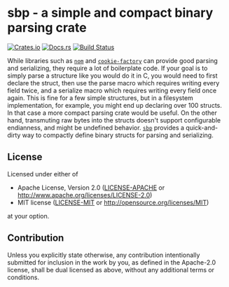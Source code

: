 # sbp - a simple and compact binary parsing crate
[![Crates.io](http://meritbadge.herokuapp.com/sbp)](https://crates.io/crates/sbp)
[![Docs.rs](https://docs.rs/sbp/badge.svg)](https://docs.rs/sbp)
[![Build Status](https://travis-ci.org/4lDO2/sbp-rs.svg?branch=master)](https://travis-ci.org/4lDO2/sbp-rs)

While libraries such as [`nom`](https://crates.io/crates/nom) and [`cookie-factory`](https://crates.io/crates/cookie-factory) can provide good parsing and serializing, they require a lot of boilerplate code. If your goal is to simply parse a structure like you would do it in C, you would need to first declare the struct, then use the parse macro which requires writing every field twice, and a serialize macro which requires writing every field once again. This is fine for a few simple structures, but in a filesystem implementation, for example, you might end up declaring over 100 structs. In that case a more compact parsing crate would be useful. On the other hand, transmuting raw bytes into the structs doesn't support configurable endianness, and might be undefined behavior. [`sbp`](https://crates.io/crates/sbp) provides a quick-and-dirty way to compactly define binary structs for parsing and serializing.

## License

Licensed under either of

 * Apache License, Version 2.0
   ([LICENSE-APACHE](LICENSE-APACHE) or http://www.apache.org/licenses/LICENSE-2.0)
 * MIT license
   ([LICENSE-MIT](LICENSE-MIT) or http://opensource.org/licenses/MIT)

at your option.

## Contribution

Unless you explicitly state otherwise, any contribution intentionally submitted
for inclusion in the work by you, as defined in the Apache-2.0 license, shall be
dual licensed as above, without any additional terms or conditions.
